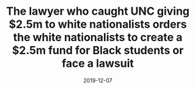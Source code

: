 ---
source: BoingBoing
link: https://boingboing.net/2019/12/07/lenz-but-with-nazis.html
title: "The lawyer who caught UNC giving $2.5m to white nationalists orders the white nationalists to create a $2.5m fund for Black students or face a lawsuit"
date: 2019-12-07
tags:
 - tgd
 - victoryletter
 - randazza
 - sturgis
 - ncscv
cases:
 - dmca
---